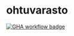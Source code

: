 # ohtuvarasto

[![GHA workflow badge](https://github.com/lumikt/ohtuvarasto/workflows/CI/badge.svg)](https://github.com/lumikt/ohtuvarasto/actions)
